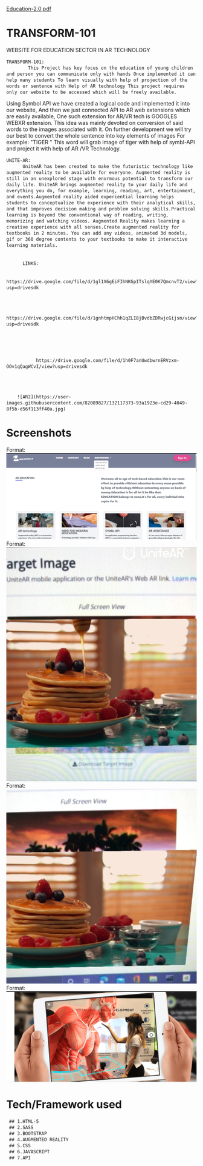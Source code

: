 [Education-2.0.pdf](https://github.com/Gitesh445/TRANSFORM-101/files/7084494/Education-2.0.pdf)
# TRANSFORM-101
WEBSITE FOR EDUCATION SECTOR IN AR TECHNOLOGY


    TRANSFORM-101:   
            This Project has key focus on the education of young children and person you can communicate only with hands Once implemented it can help many students To learn visually with help of projection of the words or sentence with Help of AR technology This project requires only our website to be accessed which will be freely available.

   Using Symbol API we have created a logical code and implemented it into our website, And then we just  connected API to AR web extensions which are easily available, One such extension for AR/VR tech is GOOGLES WEBXR extension. This idea was mainly devoted on conversion of said words to the images associated with it. On further development we will try our best to convert the whole sentence into key elements of images For example: "TIGER " This word will grab image of tiger with help of symbl-API and project it with help of AR /VR Technology.
   
   
    UNITE-AR:
          UniteAR has been created to make the futuristic technology like augmented reality to be available for everyone. Augmented reality is still in an unexplored stage with enormous potential to transform our daily life. UniteAR brings augmented reality to your daily life and everything you do, for example, learning, reading, art, entertainment, and events.Augmented reality aided experiential learning helps students to conceptualize the experience with their analytical skills, and that improves decision making and problem solving skills.Practical learning is beyond the conventional way of reading, writing, memorizing and watching videos. Augmented Reality makes learning a creative experience with all senses.Create augmented reality for textbooks in 2 minutes. You can add any videos, animated 3d models, gif or 360 degree contents to your textbooks to make it interactive learning materials.
          
          
          LINKS:
          
               https://drive.google.com/file/d/1gl1X6gEiFIhNKGpITslqYE0K7QmcnvT2/view?usp=drivesdk
               
               
               
               https://drive.google.com/file/d/1gnhtmpHChh1qZLI8jBvdbZDRwjcGijsm/view?usp=drivesdk
               
               
               
               
               
               https://drive.google.com/file/d/1h0F7anUwdbwrnERVzxm-OOv1qQagWCvI/view?usp=drivesdk
               
               
               
               
        ![AR2](https://user-images.githubusercontent.com/82089827/132117373-93a1923e-cd29-4049-8f5b-d56f113ff40a.jpg)
 
 # Screenshots
 
   
Format: ![Alt Text](https://github.com/Gitesh445/TRANSFORM-101/blob/main/Screenshot%20(54).png)
Format: ![Alt Text](https://github.com/Gitesh445/TRANSFORM-101/blob/main/AR1.jpg)
Format: ![Alt Text](https://github.com/Gitesh445/TRANSFORM-101/blob/main/AR2.jpg)
Format: ![Alt Text](https://github.com/Gitesh445/TRANSFORM-101/blob/main/Screenshot%20(52).png)

# Tech/Framework used

     ## 1.HTML-5
     ## 2.SASS
     ## 3.BOOTSTRAP
     ## 4.AUGMENTED REALITY
     ## 5.CSS
     ## 6.JAVASCRIPT
     ## 7.API
